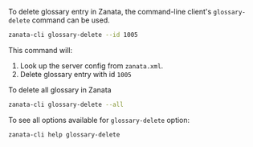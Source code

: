 To delete glossary entry in Zanata, the command-line client's `glossary-delete` command can be used.

```bash
zanata-cli glossary-delete --id 1005
```

This command will:

1. Look up the server config from `zanata.xml`.
2. Delete glossary entry with id `1005`

To delete all glossary in Zanata

```bash
zanata-cli glossary-delete --all
```

To see all options available for `glossary-delete` option:
```bash
zanata-cli help glossary-delete
```
